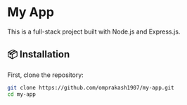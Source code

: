 # My App

This is a full-stack project built with Node.js and Express.js.

## 📦 Installation

First, clone the repository:

```bash
git clone https://github.com/omprakash1907/my-app.git
cd my-app
